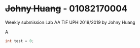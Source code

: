 # ~~Johny Huang~~ - 01082170004
Weekly submission Lab AA TIF UPH 2018/2019 by Johny Huang
 

A

```c++
int test = 0;
```
